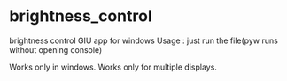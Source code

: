 # brightness_control
brightness control GIU app for windows
Usage : just run the file(pyw runs without opening console)

Works only in windows.
Works only for multiple displays.

